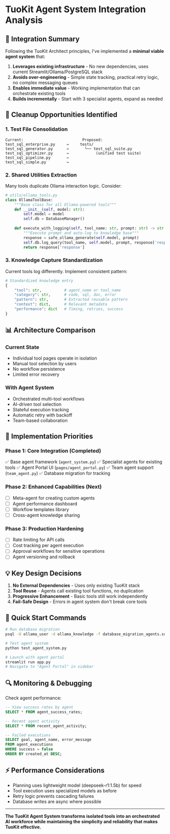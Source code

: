 # TuoKit Agent System Integration Analysis

## 🎯 Integration Summary

Following the TuoKit Architect principles, I've implemented a **minimal viable agent system** that:

1. **Leverages existing infrastructure** - No new dependencies, uses current Streamlit/Ollama/PostgreSQL stack
2. **Avoids over-engineering** - Simple state tracking, practical retry logic, no complex messaging queues
3. **Enables immediate value** - Working implementation that can orchestrate existing tools
4. **Builds incrementally** - Start with 3 specialist agents, expand as needed

## 🧹 Cleanup Opportunities Identified

### 1. **Test File Consolidation**
```
Current:                          Proposed:
test_sql_enterprise.py     →     tests/
test_sql_generator.py      →       └── test_sql_suite.py
test_sql_optimizer.py      →            (unified test suite)
test_sql_pipeline.py       →
test_sql_simple.py         →
```

### 2. **Shared Utilities Extraction**
Many tools duplicate Ollama interaction logic. Consider:
```python
# utils/ollama_tools.py
class OllamaToolBase:
    """Base class for all Ollama-powered tools"""
    def __init__(self, model: str):
        self.model = model
        self.db = DatabaseManager()
    
    def execute_with_logging(self, tool_name: str, prompt: str) -> str:
        """Execute prompt and auto-log to knowledge base"""
        response = safe_ollama_generate(self.model, prompt)
        self.db.log_query(tool_name, self.model, prompt, response['response'])
        return response['response']
```

### 3. **Knowledge Capture Standardization**
Current tools log differently. Implement consistent pattern:
```python
# Standardized knowledge entry
{
    "tool": str,          # agent_name or tool_name
    "category": str,      # code, sql, doc, error
    "pattern": str,       # Extracted reusable pattern
    "context": dict,      # Relevant metadata
    "performance": dict   # Timing, retries, success
}
```
## 📊 Architecture Comparison

### Current State
- Individual tool pages operate in isolation
- Manual tool selection by users
- No workflow persistence
- Limited error recovery

### With Agent System
- Orchestrated multi-tool workflows
- AI-driven tool selection
- Stateful execution tracking
- Automatic retry with backoff
- Team-based collaboration

## 🚀 Implementation Priorities

### Phase 1: Core Integration (Completed)
✅ Base agent framework (`agent_system.py`)
✅ Specialist agents for existing tools
✅ Agent Portal UI (`pages/agent_portal.py`) 
✅ Team agent support (`team_agent.py`)
✅ Database migration for tracking

### Phase 2: Enhanced Capabilities (Next)
- [ ] Meta-agent for creating custom agents
- [ ] Agent performance dashboard
- [ ] Workflow templates library
- [ ] Cross-agent knowledge sharing

### Phase 3: Production Hardening
- [ ] Rate limiting for API calls
- [ ] Cost tracking per agent execution
- [ ] Approval workflows for sensitive operations
- [ ] Agent versioning and rollback

## 💡 Key Design Decisions

1. **No External Dependencies** - Uses only existing TuoKit stack
2. **Tool Reuse** - Agents call existing tool functions, no duplication
3. **Progressive Enhancement** - Basic tools still work independently
4. **Fail-Safe Design** - Errors in agent system don't break core tools

## 📝 Quick Start Commands

```bash
# Run database migration
psql -U ollama_user -d ollama_knowledge -f database_migration_agents.sql

# Test agent system
python test_agent_system.py

# Launch with agent portal
streamlit run app.py
# Navigate to "Agent Portal" in sidebar
```

## 🔍 Monitoring & Debugging

Check agent performance:
```sql
-- View success rates by agent
SELECT * FROM agent_success_rates;

-- Recent agent activity
SELECT * FROM recent_agent_activity;

-- Failed executions
SELECT goal, agent_name, error_message 
FROM agent_executions 
WHERE success = false 
ORDER BY created_at DESC;
```

## ⚡ Performance Considerations

- Planning uses lightweight model (deepseek-r1:1.5b) for speed
- Tool execution uses specialized models as before
- Retry logic prevents cascading failures
- Database writes are async where possible

---

**The TuoKit Agent System transforms isolated tools into an orchestrated AI workforce while maintaining the simplicity and reliability that makes TuoKit effective.**
